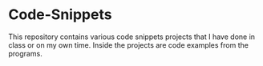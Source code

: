 # Code-Snippets

This repository contains various code snippets projects that I have 
done in class or on my own time. Inside the projects are code examples 
from the programs.
